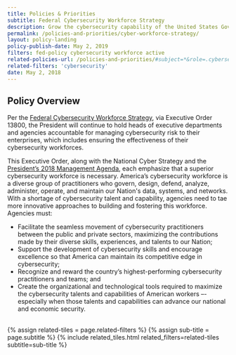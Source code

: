 ```yaml
---
title: Policies & Priorities
subtitle: Federal Cybersecurity Workforce Strategy
description: Grow the cybersecurity capability of the United States Government, increase integration of the Federal cybersecurity workforce, and strengthen the skills of Federal information technology and cybersecurity practitioners
permalink: /policies-and-priorities/cyber-workforce-strategy/
layout: policy-landing
policy-publish-date: May 2, 2019
filters: fed-policy cybersecurity workforce active
related-policies-url: /policies-and-priorities/#subject=*&role=.cybersecurity&status=*
related-filters: 'cybersecurity'
date: May 2, 2018
---
```

## Policy Overview ##
Per the [Federal Cybersecurity Workforce Strategy](https://www.federalregister.gov/documents/2019/05/09/2019-09750/americas-cybersecurity-workforce), via Executive Order 13800, the President will continue to hold heads of executive departments and agencies accountable for managing cybersecurity risk to their enterprises, which includes ensuring the effectiveness of their cybersecurity workforces.

This Executive Order, along with the National Cyber Strategy and the [President’s 2018 Management Agenda](https://trumpadministration.archives.performance.gov/PMA/PMA.html), each emphasize that a superior cybersecurity workforce is necessary. America’s cybersecurity workforce is a diverse group of practitioners who govern, design, defend, analyze, administer, operate, and maintain our Nation's data, systems, and networks. With a shortage of cybersecurity talent and capability, agencies need to tae more innovative approaches to building and fostering this workforce. Agencies must:

- Facilitate the seamless movement of cybersecurity practitioners between the public and private sectors, maximizing the contributions made by their diverse skills, experiences, and talents to our Nation;
- Support the development of cybersecurity skills and encourage excellence so that America can maintain its competitive edge in cybersecurity;
- Recognize and reward the country’s highest-performing cybersecurity practitioners and teams; and
- Create the organizational and technological tools required to maximize the cybersecurity talents and capabilities of American workers –-especially when those talents and capabilities can advance our national and economic security.  
&nbsp;

{% assign related-tiles = page.related-filters %}
{% assign sub-title = page.subtitle %}
{% include related_tiles.html  related_filters=related-tiles subtitle=sub-title %}

